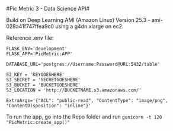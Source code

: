 #Pic Metric 3 - Data Science API#


Build on Deep Learning AMI (Amazon Linux) Version 25.3 - ami-028a41f747ffea9c0 using a g4dn.xlarge on ec2.

Reference .env file:

```
FLASK_ENV='development'
FLASK_APP='PicMetric:APP'

DATABASE_URL='postgres://Username:Password@URL:5432/table'

S3_KEY = 'KEYGOESHERE'
S3_SECRET = 'SECRETGOESHERE'
S3_BUCKET = 'BUCKETGOESHERE'
S3_LOCATION = 'http://BUCKETNAME.s3.amazonaws.com/'

ExtraArgs='{"ACL": "public-read", "ContentType": "image/png", "ContentDisposition": "inline"}'
```

To run the app, go into the Repo folder and run
`gunicorn -t 120 "PicMetric:create_app()"`
